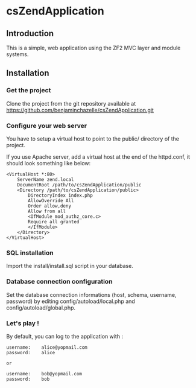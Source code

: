csZendApplication
=================

Introduction
------------

This is a simple, web application using the ZF2 MVC layer and module systems. 

Installation
------------

### Get the project

Clone the project from the git repository available at https://github.com/benjaminchazelle/csZendApplication.git

### Configure your web server

You have to setup a virtual host to point to the public/ directory of the project.

If you use Apache server, add a virtual host at the end of the httpd.conf, it should look something like below:

    <VirtualHost *:80>
        ServerName zend.local
        DocumentRoot /path/to/csZendApplication/public
        <Directory /path/to/csZendApplication/public>
            DirectoryIndex index.php
            AllowOverride All
            Order allow,deny
            Allow from all
            <IfModule mod_authz_core.c>
            Require all granted
            </IfModule>
        </Directory>
    </VirtualHost>


### SQL installation

Import the install/install.sql script in your database.

### Database connection configuration

Set the database connection informations (host, schema, username, password) by editing config/autoload/local.php and config/autoload/global.php.


### Let's play !

By default, you can log to the application with :

    username:    alice@yopmail.com
    password:    alice
	
	or
	
    username:    bob@yopmail.com
    password:    bob
	